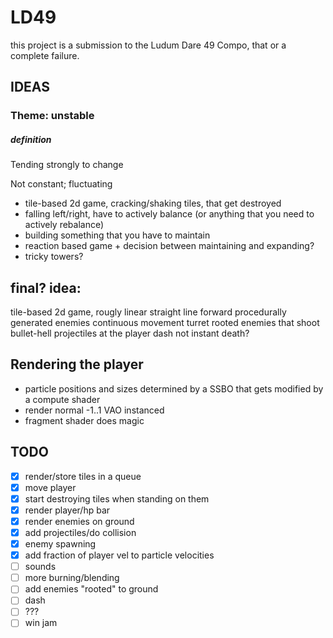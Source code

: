 # LD49
this project is a submission to the Ludum Dare 49 Compo, that or a complete failure.

## IDEAS
### Theme: unstable
##### definition
Tending strongly to change

Not constant; fluctuating

- tile-based 2d game, cracking/shaking tiles, that get destroyed
- falling left/right, have to actively balance (or anything that you need to actively rebalance)
- building something that you have to maintain
- reaction based game + decision between maintaining and expanding?
- tricky towers?

## final? idea:
tile-based 2d game, rougly linear straight line forward
procedurally generated enemies
continuous movement
turret rooted enemies that shoot bullet-hell projectiles at the player
dash
not instant death? 

## Rendering the player

- particle positions and sizes determined by a SSBO that gets modified by a compute shader
- render normal -1..1 VAO instanced
- fragment shader does magic

## TODO

- [x] render/store tiles in a queue
- [x] move player
- [x] start destroying tiles when standing on them
- [x] render player/hp bar
- [x] render enemies on ground
- [x] add projectiles/do collision
- [x] enemy spawning
- [x] add fraction of player vel to particle velocities
- [ ] sounds
- [ ] more burning/blending
- [ ] add enemies "rooted" to ground
- [ ] dash
- [ ] ???
- [ ] win jam